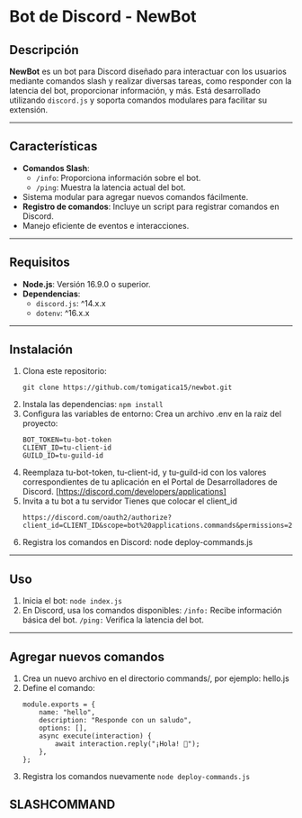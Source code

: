 # Bot de Discord - NewBot

## Descripción
**NewBot** es un bot para Discord diseñado para interactuar con los usuarios mediante comandos slash y realizar diversas tareas, como responder con la latencia del bot, proporcionar información, y más. Está desarrollado utilizando `discord.js` y soporta comandos modulares para facilitar su extensión.

---

## Características
- **Comandos Slash**:
  - `/info`: Proporciona información sobre el bot.
  - `/ping`: Muestra la latencia actual del bot.
- Sistema modular para agregar nuevos comandos fácilmente.
- **Registro de comandos**: Incluye un script para registrar comandos en Discord.
- Manejo eficiente de eventos e interacciones.

---

## Requisitos
- **Node.js**: Versión 16.9.0 o superior.
- **Dependencias**:
  - `discord.js`: ^14.x.x
  - `dotenv`: ^16.x.x

---

## Instalación
1. Clona este repositorio:
   ```
   git clone https://github.com/tomigatica15/newbot.git
   ```
2. Instala las dependencias:
 ``` npm install ```
3. Configura las variables de entorno:
    Crea un archivo .env en la raiz del proyecto:
    ```
    BOT_TOKEN=tu-bot-token
    CLIENT_ID=tu-client-id
    GUILD_ID=tu-guild-id
    ```
4. Reemplaza tu-bot-token, tu-client-id, y tu-guild-id con los valores correspondientes de tu aplicación en el Portal de Desarrolladores de Discord. [https://discord.com/developers/applications]
5. Invita a tu bot a tu servidor
  Tienes que colocar el client_id
   ```
   https://discord.com/oauth2/authorize?client_id=CLIENT_ID&scope=bot%20applications.commands&permissions=274877906944
   ```
6. Registra los comandos en Discord:
    node deploy-commands.js

---
## Uso
1. Inicia el bot:
    ```node index.js```
2. En Discord, usa los comandos disponibles:
    ```/info:``` Recibe información básica del bot.
    ```/ping:``` Verifica la latencia del bot.

---
## Agregar nuevos comandos
1. Crea un nuevo archivo en el directorio commands/, por ejemplo: hello.js
2. Define el comando:
    ```
    module.exports = {
        name: "hello",
        description: "Responde con un saludo",
        options: [],
        async execute(interaction) {
            await interaction.reply("¡Hola! 👋");
        },
    };
    ```
3. Registra los comandos nuevamente
    ```node deploy-commands.js```

##  SLASHCOMMAND
